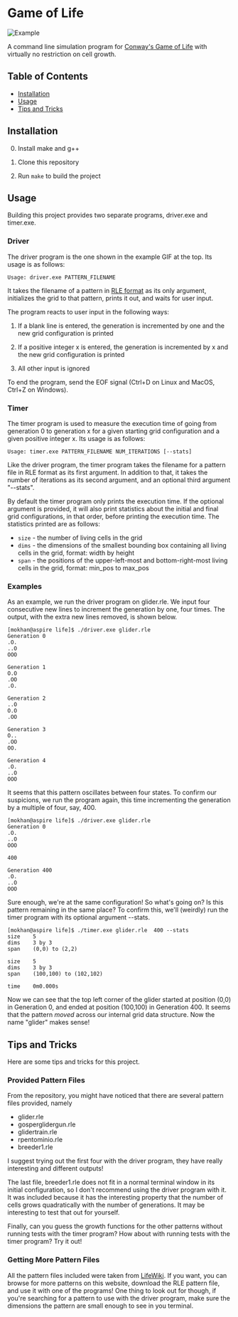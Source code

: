 # Game of Life

![Example][0]

A command line simulation program for [Conway's Game of Life][1] with virtually
no restriction on cell growth.

## Table of Contents
+ [Installation](#installation)
+ [Usage](#usage)
+ [Tips and Tricks](#tips-and-tricks)

## Installation <a name = "installation"></a>

0. Install make and g++

1. Clone this repository

2. Run `make` to build the project

## Usage <a name = "usage"></a>

Building this project provides two separate programs, driver.exe and timer.exe.

### Driver

The driver program is the one shown in the example GIF at the top. Its usage is
as follows:

```
Usage: driver.exe PATTERN_FILENAME
```

It takes the filename of a pattern in [RLE format][2] as its only argument,
initializes the grid to that pattern, prints it out, and waits for user input.

The program reacts to user input in the following ways:

1. If a blank line is entered, the generation is incremented by one and the new
grid configuration is printed

2. If a positive integer x is entered, the generation is incremented by x and
the new grid configuration is printed

3. All other input is ignored

To end the program, send the EOF signal (Ctrl+D on Linux and MacOS, Ctrl+Z on
Windows).

### Timer

The timer program is used to measure the execution time of going from generation
0 to generation x for a given starting grid configuration and a given positive
integer x. Its usage is as follows:

```
Usage: timer.exe PATTERN_FILENAME NUM_ITERATIONS [--stats]
```

Like the driver program, the timer program takes the filename for a pattern file
in RLE format as its first argument. In addition to that, it takes the number of
iterations as its second argument, and an optional third argument "--stats".

By default the timer program only prints the execution time. If the optional
argument is provided, it will also print statistics about the initial and final
grid configurations, in that order, before printing the execution time. The
statistics printed are as follows:

+ `size` - the number of living cells in the grid
+ `dims` - the dimensions of the smallest bounding box containing all living
cells in the grid, format: width by height
+ `span` - the positions of the upper-left-most and bottom-right-most living
cells in the grid, format: min_pos to max_pos

### Examples

As an example, we run the driver program on glider.rle. We input four
consecutive new lines to increment the generation by one, four times. The
output, with the extra new lines removed, is shown below.

```
[mokhan@aspire life]$ ./driver.exe glider.rle
Generation 0
.O.
..O
OOO

Generation 1
O.O
.OO
.O.

Generation 2
..O
O.O
.OO

Generation 3
O..
.OO
OO.

Generation 4
.O.
..O
OOO
```

It seems that this pattern oscillates between four states. To confirm our
suspicions, we run the program again, this time incrementing the generation by
a multiple of four, say, 400.

```
[mokhan@aspire life]$ ./driver.exe glider.rle 
Generation 0
.O.
..O
OOO

400

Generation 400
.O.
..O
OOO
```

Sure enough, we're at the same configuration! So what's going on? Is this
pattern remaining in the same place? To confirm this, we'll (weirdly) run the
timer program with its optional argument --stats.

```
[mokhan@aspire life]$ ./timer.exe glider.rle  400 --stats
size    5
dims    3 by 3
span    (0,0) to (2,2)

size    5
dims    3 by 3
span    (100,100) to (102,102)

time    0m0.000s
```

Now we can see that the top left corner of the glider started at position (0,0)
in Generation 0, and ended at position (100,100) in Generation 400. It seems
that the pattern *moved* across our internal grid data structure. Now the
name "glider" makes sense!

## Tips and Tricks <a name = "tips-and-tricks"></a>

Here are some tips and tricks for this project.

### Provided Pattern Files

From the repository, you might have noticed that there are several pattern
files provided, namely

+ glider.rle
+ gosperglidergun.rle
+ glidertrain.rle
+ rpentominio.rle
+ breeder1.rle

I suggest trying out the first four with the driver program, they have really
interesting and different outputs!

The last file, breeder1.rle does not fit in a normal terminal window in its
initial configuration, so I don't recommend using the driver program with it.
It was included because it has the interesting property that the number of
cells grows quadratically with the number of generations. It may be interesting
to test that out for yourself.

Finally, can you guess the growth functions for the other patterns without
running tests with the timer program? How about with running tests with the
timer program? Try it out!

### Getting More Pattern Files

All the pattern files included were taken from [LifeWiki][3]. If you want, you
can browse for more patterns on this website, download the RLE pattern file, and
use it with one of the programs! One thing to look out for though, if you're
searching for a pattern to use with the driver program, make sure the dimensions
the pattern are small enough to see in you terminal.

[0]: https://i.imgur.com/01FLXHe.gif
[1]: https://en.wikipedia.org/wiki/Conway%27s_Game_of_Life
[2]: https://www.conwaylife.com/wiki/Run_Length_Encoded
[3]: https://www.conwaylife.com/wiki/Main_Page
